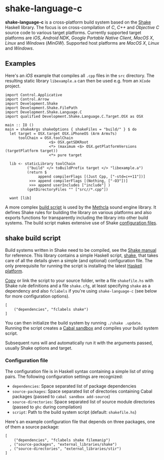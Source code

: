 # shake-language-c

**shake-language-c** is a cross-platform build system based on the [Shake][] Haskell library. The focus is on cross-compilation of *C*, *C++* and *Objective C* source code to various target platforms. Currently supported target platforms are *iOS*, *Android NDK*, *Google Portable Native Client*, *MacOS X*, *Linux* and *Windows* (*MinGW*). Supported host platforms are *MacOS X*, *Linux* and *Windows*.

## Examples

Here's an *iOS* example that compiles all `.cpp` files in the `src` directory. The resulting static library `libexample.a` can then be used e.g. from an `XCode` project.

    import Control.Applicative
    import Control.Arrow
    import Development.Shake
    import Development.Shake.FilePath
    import Development.Shake.Language.C
    import qualified Development.Shake.Language.C.Target.OSX as OSX

    main :: IO ()
    main = shakeArgs shakeOptions { shakeFiles = "build/" } $ do
      let target = OSX.target OSX.iPhoneOS (Arm Armv7s)
          toolChain = OSX.toolChain
                        <$> OSX.getSDKRoot
                        <*> (maximum <$> OSX.getPlatformVersions (targetPlatform target))
                        <*> pure target

      lib <- staticLibrary toolChain
              ("build" </> toBuildPrefix target </> "libexample.a")
              (return $ 
                   append compilerFlags [(Just Cpp, ["-std=c++11"])]
               >>> append compilerFlags [(Nothing, ["-O3"])]
               >>> append userIncludes ["include"] )
              (getDirectoryFiles "" ["src//*.cpp"])

      want [lib]

A more complex [build script](https://github.com/samplecount/methcla/tree/develop/Shake_Methcla.hs) is used by the [Methcla](http://methc.la) sound engine library. It defines Shake rules for building the library on various platforms and also exports functions for transparently including the library into other build systems. The build script makes extensive use of Shake [configuration files](https://github.com/samplecount/methcla/tree/develop/config).

## shake build script

Build systems written in Shake need to be compiled, see the [Shake manual][shake-manual] for reference. This library contains a simple Haskell script, [shake](https://github.com/samplecount/stir/blob/master/shake), that takes care of all the details given a simple (and optional) configuration file. The only prerequisite for running the script is installing the latest [Haskell platform](http://www.haskell.org/platform/).

[Copy](https://raw.githubusercontent.com/samplecount/stir/master/shake) or link the script to your source folder, write a file `shakefile.hs` with Shake rule definitions and a file `shake.cfg`, at least specifying `shake` as a dependency and also `fclabels` if you're using `shake-language-c` (see below for more configuration options).

    [
        ("dependencies", "fclabels shake")
    ]

You can then initialize the build system by running `./shake .update`. Running the script creates a [Cabal sandbox][cabal-sandbox] and compiles your build system script.

Subsequent runs will and automatically run it with the arguments passed, usually Shake options and target.

### Configuration file

The configuration file is in Haskell syntax containing a simple list of string pairs. The following configuration settings are recognized:

* `dependencies`: Space separated list of package dependencies
* `source-packages`: Space separated list of directories containing Cabal packages (passed to `cabal sandbox add-source`)
* `source-directories`: Space separated list of source module directories (passed to `ghc` during compilation)
* `script`: Path to the build system script (default: `shakefile.hs`)

Here's an example configuration file that depends on three packages, one of them a source package:

    [
        ("dependencies", "fclabels shake filemanip")
      , ("source-packages", "external_libraries/shake")
      , ("source-directories", "external_libraries/stir")
    ]

[shake]: https://github.com/ndmitchell/shake
[shake-manual]: https://github.com/ndmitchell/shake/blob/master/docs/Manual.md
[cabal-sandbox]: http://www.haskell.org/cabal/users-guide/installing-packages.html#developing-with-sandboxes
